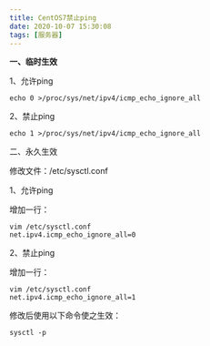 ```yaml
---
title: CentOS7禁止ping
date: 2020-10-07 15:30:08
tags: [服务器]
---
```


**一、临时生效**

1、允许ping

```
echo 0 >/proc/sys/net/ipv4/icmp_echo_ignore_all 
```

2、禁止ping

```
echo 1 >/proc/sys/net/ipv4/icmp_echo_ignore_all 
```

二、永久生效

修改文件：/etc/sysctl.conf

1、允许ping

增加一行：

```
vim /etc/sysctl.conf
net.ipv4.icmp_echo_ignore_all=0
```

2、禁止ping

增加一行：

```
vim /etc/sysctl.conf
net.ipv4.icmp_echo_ignore_all=1
```

 修改后使用以下命令使之生效：

```
sysctl -p
```
